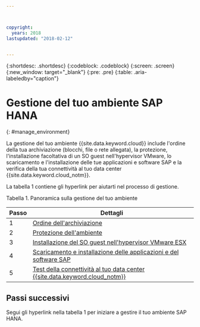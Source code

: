 ```yaml
---



copyright:
  years: 2018
lastupdated: "2018-02-12"


---
```


{:shortdesc: .shortdesc}
{:codeblock: .codeblock}
{:screen: .screen}
{:new_window: target="_blank"}
{:pre: .pre}
{:table: .aria-labeledby="caption"}

# Gestione del tuo ambiente SAP HANA
{: #manage_environment}

La gestione del tuo ambiente {{site.data.keyword.cloud}} include l'ordine della tua archiviazione (blocchi, file o rete allegata), la protezione, l'installazione facoltativa di un SO guest nell'hypervisor VMware, lo scaricamento e l'installazione delle tue applicazioni e software SAP e la verifica della tua connettività al tuo data center {{site.data.keyword.cloud_notm}}.

La tabella 1 contiene gli hyperlink per aiutarti nel processo di gestione.

Tabella 1. Panoramica sulla gestione del tuo ambiente

| Passo | Dettagli |
| --- | --- |
| 1 | [Ordine dell'archiviazione](/docs/infrastructure/sap-hana/hana-order-storage.html) |
| 2 | [Protezione dell'ambiente](/docs/infrastructure/sap-hana/hana-secure-environment.html) |
| 3 | [Installazione del SO guest nell'hypervisor VMware ESX](/docs/infrastructure/sap-hana/hana-installing-guest-operating-system-VMware-deployments.html) |
| 4 | [Scaricamento e installazione delle applicazioni e del software SAP](/docs/infrastructure/sap-hana/hana-installing-SAP-landscape.html) |
| 5 | [Test della connettività al tuo data center {{site.data.keyword.cloud_notm}}](/docs/infrastructure/sap-hana/hana-testing-connectivity.html) |

## Passi successivi

Segui gli hyperlink nella tabella 1 per iniziare a gestire il tuo ambiente SAP HANA.
